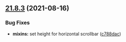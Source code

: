 ## [21.8.3](https://github.com/growingio/gio-design-utils/compare/v21.8.2...v21.8.3) (2021-08-16)


### Bug Fixes

* **mixins:** set height for horizontal scrollbar ([c788dac](https://github.com/growingio/gio-design-utils/commit/c788dac6cafcdf97dd4c9b2e1fd32da9302e65f7))



